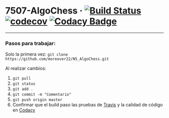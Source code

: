 # 7507-AlgoChess  &middot; [![Build Status](https://travis-ci.org/moreover22/N5_AlgoChess.svg?branch=master)](https://travis-ci.org/moreover22/AlgoChess) [![codecov](https://codecov.io/gh/moreover22/N5_AlgoChess/branch/master/graph/badge.svg)](https://codecov.io/gh/moreover22/N5_AlgoChess) [![Codacy Badge](https://api.codacy.com/project/badge/Grade/5309252d73654dfbb4421de8c9c62c39)](https://www.codacy.com/manual/moreover22/N5_AlgoChess?utm_source=github.com&amp;utm_medium=referral&amp;utm_content=moreover22/N5_AlgoChess&amp;utm_campaign=Badge_Grade)

---
### Pasos para trabajar:

Solo la primera vez:
`git clone https://github.com/moreover22/N5_AlgoChess.git`


Al realizar cambios:
1. `git pull`
1. `git status`
1. `git add .`
1. `git commit -m "Comentario"`
1. `git push origin master` 
1. Confirmar que el build paso las pruebas de [Travis](https://travis-ci.org/moreover22/N5_AlgoChess) y la calidad de código en [Codacy](https://app.codacy.com/manual/moreover22/N5_AlgoChess)
